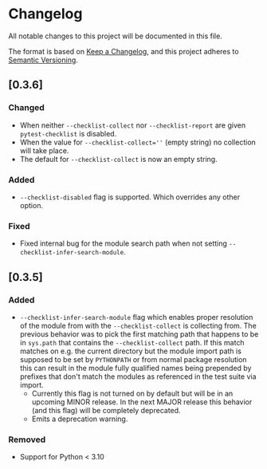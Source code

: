 # Changelog

All notable changes to this project will be documented in this file.

The format is based on [Keep a Changelog](https://keepachangelog.com/en/1.1.0/),
and this project adheres to [Semantic Versioning](https://semver.org/spec/v2.0.0.html).

## [0.3.6]

### Changed

- When neither `--checklist-collect` nor `--checklist-report` are
  given `pytest-checklist` is disabled.
- When the value for `--checklist-collect=''` (empty string) no
  collection will take place.
- The default for `--checklist-collect` is now an empty string.

### Added

- `--checklist-disabled` flag is supported. Which overrides any other
  option.

### Fixed

- Fixed internal bug for the module search path when not setting
  `--checklist-infer-search-module`.

## [0.3.5]

### Added

- `--checklist-infer-search-module` flag which enables proper
  resolution of the module from with the `--checklist-collect` is
  collecting from. The previous behavior was to pick the first
  matching path that happens to be in `sys.path` that contains the
  `--checklist-collect` path. If this match matches on e.g. the
  current directory but the module import path is supposed to be set
  by `PYTHONPATH` or from normal package resolution this can result in
  the module fully qualified names being prepended by prefixes that
  don't match the modules as referenced in the test suite via import.
  - Currently this flag is not turned on by default but will be in an
    upcoming MINOR release. In the next MAJOR release this behavior
    (and this flag) will be completely deprecated.
  - Emits a deprecation warning.

### Removed

- Support for Python < 3.10
